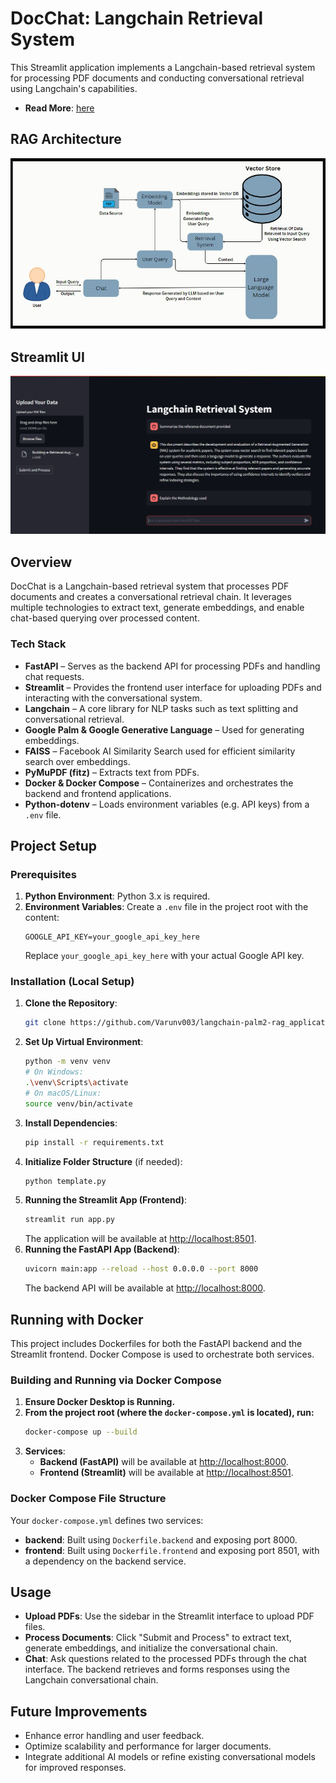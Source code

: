 # DocChat: Langchain Retrieval System

This Streamlit application implements a Langchain-based retrieval system for processing PDF documents and conducting conversational retrieval using Langchain's capabilities.
- **Read More**: [here](https://bit.ly/3ygSQBH)


## RAG Architecture
![RAG Streamlit APP](Rag_Architecture.jpg)

## Streamlit UI
![LangChain Retrieval Generation](readme_img_1.png)


## Overview

DocChat is a Langchain-based retrieval system that processes PDF documents and creates a conversational retrieval chain. It leverages multiple technologies to extract text, generate embeddings, and enable chat-based querying over processed content.

### Tech Stack

- **FastAPI** – Serves as the backend API for processing PDFs and handling chat requests.
- **Streamlit** – Provides the frontend user interface for uploading PDFs and interacting with the conversational system.
- **Langchain** – A core library for NLP tasks such as text splitting and conversational retrieval.
- **Google Palm & Google Generative Language** – Used for generating embeddings.
- **FAISS** – Facebook AI Similarity Search used for efficient similarity search over embeddings.
- **PyMuPDF (fitz)** – Extracts text from PDFs.
- **Docker & Docker Compose** – Containerizes and orchestrates the backend and frontend applications.
- **Python-dotenv** – Loads environment variables (e.g. API keys) from a `.env` file.

## Project Setup

### Prerequisites

1. **Python Environment**: Python 3.x is required.
2. **Environment Variables**: Create a `.env` file in the project root with the content:
   ```
   GOOGLE_API_KEY=your_google_api_key_here
   ```
   Replace `your_google_api_key_here` with your actual Google API key.

### Installation (Local Setup)

1. **Clone the Repository**:
   ```bash
   git clone https://github.com/Varunv003/langchain-palm2-rag_application
   ```
2. **Set Up Virtual Environment**:
   ```bash
   python -m venv venv
   # On Windows:
   .\venv\Scripts\activate
   # On macOS/Linux:
   source venv/bin/activate
   ```
3. **Install Dependencies**:
   ```bash
   pip install -r requirements.txt
   ```
4. **Initialize Folder Structure** (if needed):
   ```bash
   python template.py
   ```
5. **Running the Streamlit App (Frontend)**:
   ```bash
   streamlit run app.py
   ```
   The application will be available at [http://localhost:8501](http://localhost:8501).
6. **Running the FastAPI App (Backend)**:
   ```bash
   uvicorn main:app --reload --host 0.0.0.0 --port 8000
   ```
   The backend API will be available at [http://localhost:8000](http://localhost:8000).

## Running with Docker

This project includes Dockerfiles for both the FastAPI backend and the Streamlit frontend. Docker Compose is used to orchestrate both services.

### Building and Running via Docker Compose

1. **Ensure Docker Desktop is Running.**
2. **From the project root (where the `docker-compose.yml` is located), run:**
   ```bash
   docker-compose up --build
   ```
3. **Services**:
   - **Backend (FastAPI)** will be available at [http://localhost:8000](http://localhost:8000).
   - **Frontend (Streamlit)** will be available at [http://localhost:8501](http://localhost:8501).

### Docker Compose File Structure

Your `docker-compose.yml` defines two services:
- **backend**: Built using `Dockerfile.backend` and exposing port 8000.
- **frontend**: Built using `Dockerfile.frontend` and exposing port 8501, with a dependency on the backend service.

## Usage

- **Upload PDFs**: Use the sidebar in the Streamlit interface to upload PDF files.
- **Process Documents**: Click "Submit and Process" to extract text, generate embeddings, and initialize the conversational chain.
- **Chat**: Ask questions related to the processed PDFs through the chat interface. The backend retrieves and forms responses using the Langchain conversational chain.

## Future Improvements

- Enhance error handling and user feedback.
- Optimize scalability and performance for larger documents.
- Integrate additional AI models or refine existing conversational models for improved responses.